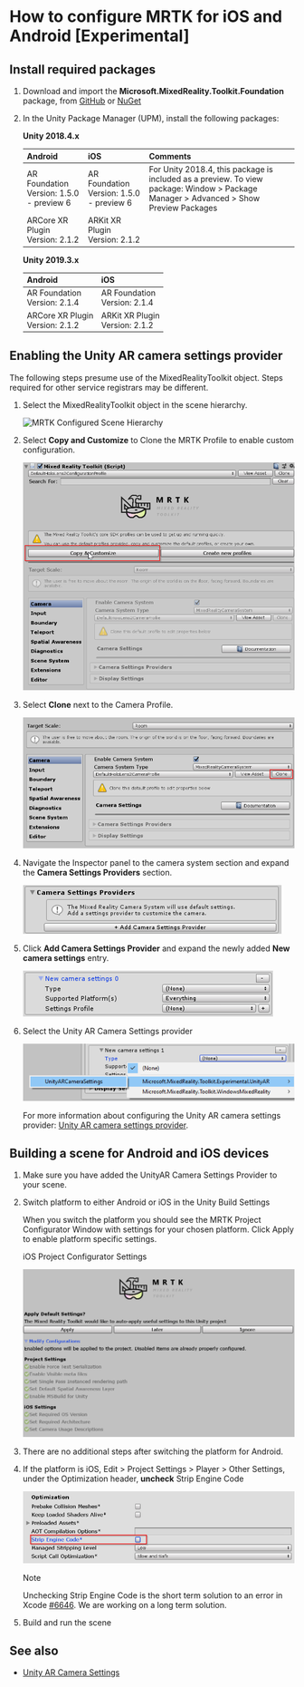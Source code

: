 # How to configure MRTK for iOS and Android [Experimental]

## Install required packages

1. Download and import the **Microsoft.MixedReality.Toolkit.Foundation** package, from [GitHub](https://github.com/microsoft/MixedRealityToolkit-Unity/releases/tag/v2.3.0) or [NuGet](../MRTKNuGetPackage.md)

1. In the Unity Package Manager (UPM), install the following packages:

    **Unity 2018.4.x**

    | **Android** | **iOS** | Comments |
    | --- | --- | --- |
    | AR Foundation  <br/> Version: 1.5.0 - preview 6 | AR Foundation  <br/> Version: 1.5.0 - preview 6 | For Unity 2018.4, this package is included as a preview. To view package: Window > Package Manager > Advanced > Show Preview Packages|
    | ARCore XR Plugin <br/> Version: 2.1.2 | ARKit XR Plugin <br/> Version: 2.1.2 | |

    **Unity 2019.3.x**

    | **Android** | **iOS** |
    | --- | --- |
    | AR Foundation  <br/> Version: 2.1.4 |  AR Foundation  <br/> Version: 2.1.4 |
    | ARCore XR Plugin <br/> Version: 2.1.2 | ARKit XR Plugin <br/> Version: 2.1.2 |

## Enabling the Unity AR camera settings provider

The following steps presume use of the MixedRealityToolkit object. Steps required for other service registrars may be different.

1. Select the MixedRealityToolkit object in the scene hierarchy.

    ![MRTK Configured Scene Hierarchy](../Images/MRTK_ConfiguredHierarchy.png)

1. Select **Copy and Customize** to Clone the MRTK Profile to enable custom configuration.

    ![Clone MRTK Profile](../Images/CameraSystem/CloneProfileARFoundation.png)

1. Select **Clone** next to the Camera Profile.

    ![Clone MRTK Camera Profile](../Images/CameraSystem/CloneCameraProfileARFoundation.png)

1. Navigate the Inspector panel to the camera system section and expand the **Camera Settings Providers** section.

    ![Expand settings providers](../Images/CameraSystem/ExpandProviders.png)

1. Click **Add Camera Settings Provider** and expand the newly added **New camera settings** entry.

    ![Expand new settings provider](../Images/CameraSystem/ExpandNewProvider.png)

1. Select the Unity AR Camera Settings provider

    ![Select Unity AR settings provider](../Images/CameraSystem/SelectUnityArSettings.png)

    For more information about configuring the Unity AR camera settings provider: [Unity AR camera settings provider](../CameraSystem/UnityArCameraSettings.md).

## Building a scene for Android and iOS devices

1. Make sure you have added the UnityAR Camera Settings Provider to your scene.

1. Switch platform to either Android or iOS in the Unity Build Settings

    When you switch the platform you should see the MRTK Project Configurator Window with settings for your chosen platform.  Click Apply to enable platform specific settings.

    iOS Project Configurator Settings

    ![iOS Project Configurator](../Images/CameraSystem/MRTKProjectConfigurator.png)

1. There are no additional steps after switching the platform for Android.

1. If the platform is iOS, Edit > Project Settings > Player > Other Settings, under the Optimization header, **uncheck** Strip Engine Code

    ![iOS Settings](../Images/CameraSystem/UncheckStripEngineCodeiOS.png)

    > [!NOTE]
    > Unchecking Strip Engine Code is the short term solution to an error in Xcode [#6646](https://github.com/microsoft/MixedRealityToolkit-Unity/issues/6646).  We are working on a long term solution.

1. Build and run the scene

## See also

- [Unity AR Camera Settings](../CameraSystem/UnityArCameraSettings.md)
